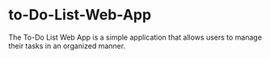 # to-Do-List-Web-App
 The To-Do List Web App is a simple application that allows users to manage their tasks in an organized manner.